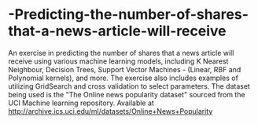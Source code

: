 # -Predicting-the-number-of-shares-that-a-news-article-will-receive
 An exercise in predicting the number of shares that a news article will receive using various machine learning  models, including K Nearest Neighbour, Decision Trees, Support Vector Machines - (Linear, RBF and Polynomial kernels), and more. The exercise also includes examples of utilizing GridSearch and cross validation to select parameters. The dataset being used is the "The Online news popularity dataset"  sourced from the UCI Machine learning repository. Available at http://archive.ics.uci.edu/ml/datasets/Online+News+Popularity
